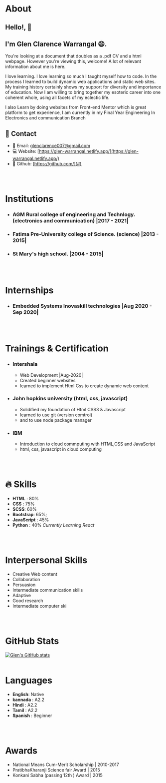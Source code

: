 # About
## Hello!, 👋 
## I'm Glen Clarence Warrangal :smile:.

You're looking at a document that doubles as a .pdf CV and a html webpage. However you're viewing this, welcome! A lot of relevant information about me is here.

I love learning. I love learning so much I taught myself how to code. In the process I learned to build dynamic web applications and static web sites. My training history certainly shows my support for diversity and importance of education. Now I am willing to bring together my esoteric career into one coherent whole, using all facets of my eclectic life.

I also Learn by doing websites from Front-end Mentor which is great platform to get experience, I am currently in my Final Year Engineering In Electronics and communication Branch


## :iphone: Contact

+ :email: Email: [glenclarence007@gmail.com](mailto:glenclarence007@gmail.com)
+ :computer: Website: [https://glen-warrangal.netlify.app/](https://glen-warrangal.netlify.app/)
+ :construction: Github: [https://github.com/](#)

<br><br>

# Institutions

+ ### AGM Rural college of engineering and Technlogy. (electronics and communication) |2017 - 2021|
+ ### Fatima Pre-University college of Science. (science) |2013 - 2015|
+ ### St Mary's high school. |2004 - 2015|

<br><br>
# Internships

+ ### Embedded Systems Inovaskill technologies |Aug 2020 - Sep 2020|

<br><br>

# Trainings & Certification

+ ### Intershala 
  + Web Development |Aug-2020|
  + Created beginner websites
  + learned to implement Html Css to create dynamic web content
+ ### John hopkins university (html, css, javascript)
  + Solidified my foundation of Html CSS3 & Javascript
  + learned to use git (version comtrol)
  + and to use node package manager
+ ### IBM 
  + Introduction to cloud commputing with HTML,CSS and JavaScript
  + html, css, javascript in cloud computing

<br><br>

# :fire: Skills
+ **HTML** : 80%
+ **CSS** : 75%
+ **SCSS**: 60%
+ **Bootstrap**: 65%;
+ **JavaScript** : 45%
+ **Python** : 40%
*Currently Learning React*


<br><br>

# Interpersonal Skills 
+ Creative Web content
+ Collaboration
+ Persuasion
+ Intermediate communication skills
+ Adaptive
+ Good research
+ Intermediate computer ski

<br><br>
# GitHub Stats
[![Glen's GitHub stats](https://github-readme-stats.vercel.app/api?username=Glen-Clarence&hide=stars,prs,issues&theme=radical)](https://github.com/Glen-Clarence/github-readme-stats)
<br><br>
# Languages 
+ **English**: Native
+ **kannada** : A2.2
+ **Hindi** : A2.2
+ **Tamil** : A2.2
+ **Spanish** : Beginner

<br><br>

# Awards 

+ National Means Cum-Merit Scholarship | 2010-2017
+ PratibhaKharanji Science fair Award | 2015
+ Konkani Sabha (passing 12th ) Award | 2015
